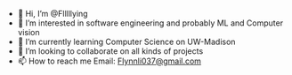 - 👋 Hi, I’m @Flllllying
- 👀 I’m interested in software engineering and probably ML and Computer vision
- 🌱 I’m currently learning Computer Science on UW-Madison
- 💞️ I’m looking to collaborate on all kinds of projects
- 📫 How to reach me Email: Flynnli037@gmail.com

<!---
Flllllying/Flllllying is a ✨ special ✨ repository because its `README.md` (this file) appears on your GitHub profile.
You can click the Preview link to take a look at your changes.
--->
